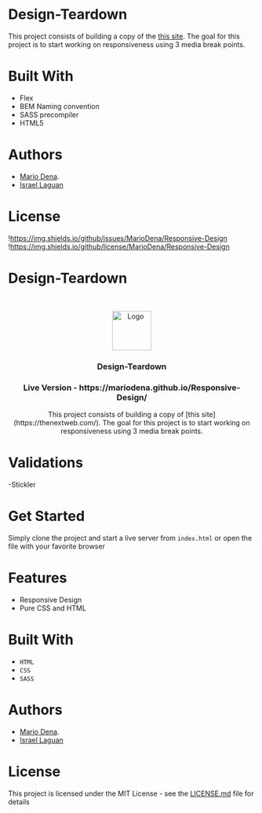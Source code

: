 # Design-Teardown

This project consists of building a copy of the [this site](https://thenextweb.com/).  The goal for this project is to start working on responsiveness using 3 media break points.

# Built With

* Flex
* BEM Naming convention
* SASS precompiler
* HTML5

# Authors

* [Mario Dena](https://github.com/MarioDena).
* [Israel Laguan](https://github.com/Israel-Laguan)

# License

!https://img.shields.io/github/issues/MarioDena/Responsive-Design
!https://img.shields.io/github/license/MarioDena/Responsive-Design

# Design-Teardown
<br />
<p align="center">
  <a href="https://github.com/MarioDena">
    <img src="https://mariodena.github.io/blog/assets/img/sample/Logo.jpg" alt="Logo" width="80" height="80">
  </a>

  <h3 align="center">
	 Design-Teardown
  </h3>

  <h3 align="center">
	 Live Version - https://mariodena.github.io/Responsive-Design/
  </h3>

  <p align="center">
   This project consists of building a copy of [this site](https://thenextweb.com/). The goal for this project is to start working on responsiveness using 3 media break points.

# Validations

-Stickler

# Get Started

Simply clone the project and start a live server from `index.html` or open the file with your favorite browser


# Features

* Responsive Design
* Pure CSS and HTML


# Built With

* `HTML` 
* `CSS` 
* `SASS` 

# Authors

* [Mario Dena](https://github.com/MarioDena).
* [Israel Laguan](https://github.com/Israel-Laguan)

# License

This project is licensed under the MIT License - see the [LICENSE.md](LICENSE.md) file for details 
